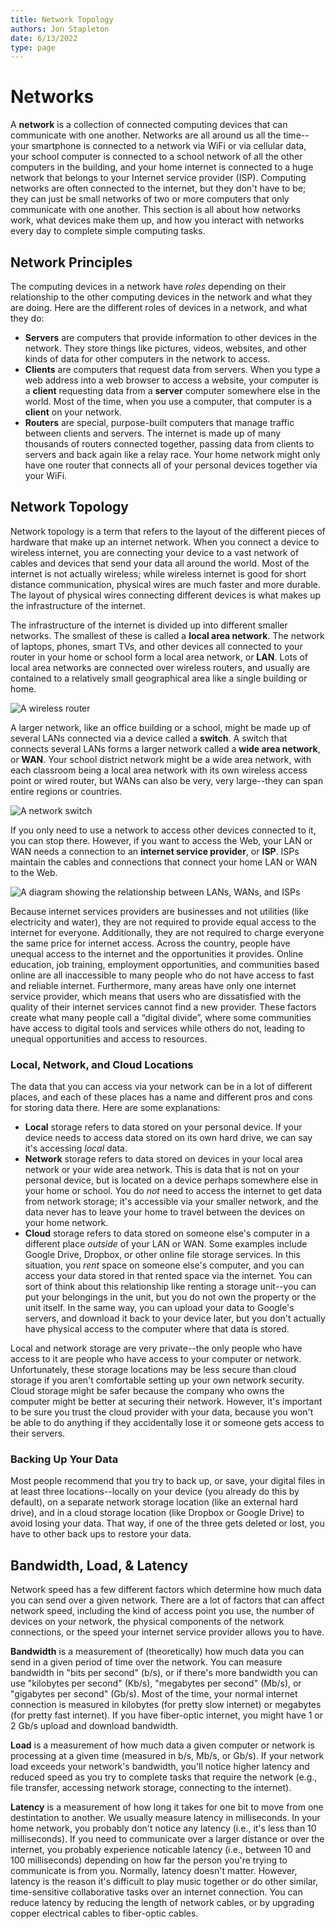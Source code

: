 ```yaml
---
title: Network Topology
authors: Jon Stapleton
date: 6/13/2022
type: page
---
```


# Networks

A **network** is a collection of connected computing devices that can communicate with one another. Networks are all around us all the time--your smartphone is connected to a network via WiFi or via cellular data, your school computer is connected to a school network of all the other computers in the building, and your home internet is connected to a huge network that belongs to your Internet service provider (ISP). Computing networks are often connected to the internet, but they don't have to be; they can just be small networks of two or more computers that only communicate with one another. This section is all about how networks work, what devices make them up, and how you interact with networks every day to complete simple computing tasks.

## Network Principles

The computing devices in a network have *roles* depending on their relationship to the other computing devices in the network and what they are doing. Here are the different roles of devices in a network, and what they do:

* **Servers** are computers that provide information to other devices in the network. They store things like pictures, videos, websites, and other kinds of data for other computers in the network to access.
* **Clients** are computers that request data from servers. When you type a web address into a web browser to access a website, your computer is a **client** requesting data from a **server** computer somewhere else in the world. Most of the time, when you use a computer, that computer is a **client** on your network.
* **Routers** are special, purpose-built computers that manage traffic between clients and servers. The internet is made up of many thousands of routers connected together, passing data from clients to servers and back again like a relay race. Your home network might only have one router that connects all of your personal devices together via your WiFi.

## Network Topology

Network topology is a term that refers to the layout of the different pieces of hardware that make up an internet network. When you connect a device to wireless internet, you are connecting your device to a vast network of cables and devices that send your data all around the world. Most of the internet is not actually wireless; while wireless internet is good for short distance communication, physical wires are much faster and more durable. The layout of physical wires connecting different devices is what makes up the infrastructure of the internet.

The infrastructure of the internet is divided up into different smaller networks. The smallest of these is called a **local area network**. The network of laptops, phones, smart TVs, and other devices all connected to your router in your home or school form a local area network, or **LAN**. Lots of local area networks are connected over wireless routers, and usually are contained to a relatively small geographical area like a single building or home.

![A wireless router](66833840)

A larger network, like an office building or a school, might be made up of several LANs connected via a device called a **switch**. A switch that connects several LANs forms a larger network called a **wide area network**, or **WAN**. Your school district network might be a wide area network, with each classroom being a local area network with its own wireless access point or wired router, but WANs can also be very, very large--they can span entire regions or countries.

![A network switch](66833838)

If you only need to use a network to access other devices connected to it, you can stop there. However, if you want to access the Web, your LAN or WAN needs a connection to an **internet service provider**, or **ISP**. ISPs maintain the cables and connections that connect your home LAN or WAN to the Web. 

![A diagram showing the relationship between LANs, WANs, and ISPs](66833837)

Because internet services providers are businesses  and not utilities (like electricity and water), they are not required to provide equal access to the internet for everyone. Additionally, they are not required to charge everyone the same price for internet access. Across the country, people have unequal access to the internet and the opportunities it provides. Online education, job training, employment opportunities, and communities based online are all inaccessible to many people who do not have access to fast and reliable internet. Furthermore, many areas have only one internet service provider, which means that users who are dissatisfied with the quality of their internet services cannot find a new provider. These factors create what many people call a “digital divide”, where some communities have access to digital tools and services while others do not, leading to unequal opportunities and access to resources.

### Local, Network, and Cloud Locations

The data that you can access via your network can be in a lot of different places, and each of these places has a name and different pros and cons for storing data there. Here are some explanations:

* **Local** storage refers to data stored on your personal device. If your device needs to access data stored on its own hard drive, we can say it's accessing *local* data.
* **Network** storage refers to data stored on devices in your local area network or your wide area network. This is data that is not on your personal device, but is located on a device perhaps somewhere else in your home or school. You do *not* need to access the internet to get data from network storage; it's accessible via your smaller network, and the data never has to leave your home to travel between the devices on your home network.
* **Cloud** storage refers to data stored on someone else's computer in a different place *outside* of your LAN or WAN. Some examples include Google Drive, Dropbox, or other online file storage services. In this situation, you *rent* space on someone else's computer, and you can access your data stored in that rented space via the internet. You can sort of think about this relationship like renting a storage unit--you can put your belongings in the unit, but you do not own the property or the unit itself. In the same way, you can upload your data to Google's servers, and download it back to your device later, but you don't actually have physical access to the computer where that data is stored.

Local and network storage are very private--the only people who have access to it are people who have access to your computer or network. Unfortunately, these storage locations may be less secure than cloud storage if you aren't comfortable setting up your own network security. Cloud storage might be safer because the company who owns the computer might be better at securing their network. However, it's important to be sure you trust the cloud provider with your data, because you won't be able to do anything if they accidentally lose it or someone gets access to their servers.

### Backing Up Your Data

Most people recommend that you try to back up, or save, your digital files in at least three locations--locally on your device (you already do this by default), on a separate network storage location (like an external hard drive), and in a cloud storage location (like Dropbox or Google Drive) to avoid losing your data. That way, if one of the three gets deleted or lost, you have to other back ups to restore your data.

## Bandwidth, Load, & Latency

Network speed has a few different factors which determine how much data you can send over a given network. There are a lot of factors that can affect network speed, including the kind of access point you use, the number of devices on your network, the physical components of the network connections, or the speed your internet service provider allows you to have.

**Bandwidth** is a measurement of (theoretically) how much data you can send in a given period of time over the network. You can measure bandwidth in "bits per second" (b/s), or if there's more bandwidth you can use "kilobytes per second" (Kb/s), "megabytes per second" (Mb/s), or "gigabytes per second" (Gb/s). Most of the time, your normal internet connection is measured in kilobytes (for pretty slow internet) or megabytes (for pretty fast internet). If you have fiber-optic internet, you might have 1 or 2 Gb/s upload and download bandwidth.

**Load** is a measurement of how much data a given computer or network is processing at a given time (measured in b/s, Mb/s, or Gb/s). If your network load exceeds your network's bandwidth, you'll notice higher latency and reduced speed as you try to complete tasks that require the network (e.g., file transfer, accessing network storage, connecting to the internet).

**Latency** is a measurement of how long it takes for one bit to move from one destintation to another. We usually measure latency in milliseconds. In your home network, you probably don't notice any latency (i.e., it's less than 10 milliseconds). If you need to communicate over a larger distance or over the internet, you probably experience noticable latency (i.e., between 10 and 100 milliseconds) depending on how far the person you're trying to communicate is from you. Normally, latency doesn't matter. However, latency is the reason it's difficult to play music together or do other similar, time-sensitive collaborative tasks over an internet connection. You can reduce latency by reducing the length of network cables, or by upgrading copper electrical cables to fiber-optic cables.